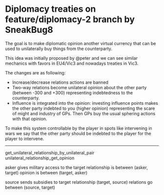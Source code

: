 # Diplomacy treaties on feature/diplomacy-2 branch by SneakBug8

The goal is to make diplomatic opinion another virtual currency that can be used to unilaterally buy things from the counterparty.

This idea was initially proposed by @peter and we can see similar mechanics with favors in EU4/Vic3 and nowadays treaties in Vic3.

The changes are as following:
- Increase/decrease relations actions are banned
- Two-way relations become unilateral opinion about the other party (between -300 and +300) representing indebtedness to the counterparty.
- Influence is integrated into the opinion: investing influence points makes the other party indebted to you (higher opinion) representing the scare of might and industry of GPs. Then GPs buy the usual sphering actions with that opinion.

To make this system controllable by the player in spots like intervening in wars we say that the other party should be indebted to the player for the player to intervene.


---

get_unilateral_relationship_by_unilateral_pair
unilateral_relationship_get_opinion

asker gives military access to the target
relationship is between (asker, target)
opinion is between (target, asker)

source sends subsidies to target
relationship (target, source)
relations go between (source, target)